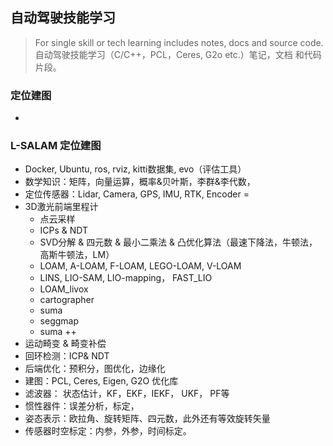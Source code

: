 
## 自动驾驶技能学习
> For single skill or tech learning includes notes, docs and source code.
> 自动驾驶技能学习（C/C++，PCL，Ceres, G2o etc.）笔记，文档 和代码片段。

### 定位建图
- 

### L-SALAM 定位建图
- Docker, Ubuntu, ros, rviz, kitti数据集, evo（评估工具）
- 数学知识：矩阵，向量运算，概率&贝叶斯，李群&李代数，
- 定位传感器：Lidar, Camera, GPS, IMU, RTK, Encoder =
- 3D激光前端里程计
    - 点云采样
    - ICPs & NDT 
    - SVD分解 & 四元数 & 最小二乘法 & 凸优化算法（最速下降法，牛顿法，高斯牛顿法，LM）
    - LOAM, A-LOAM, F-LOAM, LEGO-LOAM, V-LOAM
    - LINS, LIO-SAM, LIO-mapping， FAST_LIO
    - LOAM_livox
    - cartographer
    - suma
    - seggmap
    - suma ++
- 运动畸变 & 畸变补偿
- 回环检测：ICP& NDT
- 后端优化：预积分，图优化，边缘化
- 建图：PCL, Ceres, Eigen, G2O 优化库
- 滤波器： 状态估计，KF，EKF，IEKF， UKF， PF等
- 惯性器件：误差分析，标定，
- 姿态表示：欧拉角、旋转矩阵、四元数，此外还有等效旋转矢量
- 传感器时空标定：内参，外参，时间标定。